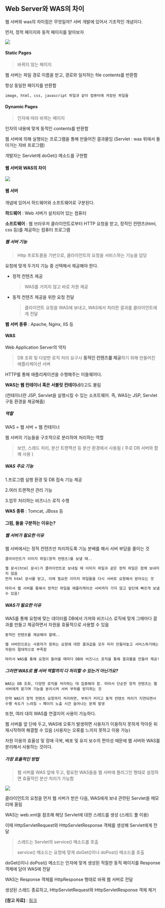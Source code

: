 ## Web Server와 WAS의 차이



웹 서버와 was의 차이점은 무엇일까? 서버 개발에 있어서 기초적인 개념이다.

먼저, 정적 페이지와 동적 페이지를 알아보자



<img src="https://gmlwjd9405.github.io/images/web/static-vs-dynamic.png">

#### Static Pages

> 바뀌지 않는 페이지

웹 서버는 파일 경로 이름을 받고, 경로와 일치하는 file contents를 반환함

항상 동일한 페이지를 반환함

```
image, html, css, javascript 파일과 같이 컴퓨터에 저장된 파일들
```



#### Dynamic Pages

> 인자에 따라 바뀌는 페이지

인자의 내용에 맞게 동적인 contents를 반환함

웹 서버에 의해 실행되는 프로그램을 통해 만들어진 결과물임
(Servlet : was 위에서 돌아가는 자바 프로그램)

개발자는 Servlet에 doGet() 메소드를 구현함





#### 웹 서버와 WAS의 차이



<img src="https://gmlwjd9405.github.io/images/web/webserver-vs-was1.png">



#### 웹 서버

개념에 있어서 하드웨어와 소프트웨어로 구분된다.

**하드웨어** : Web 서버가 설치되어 있는 컴퓨터

**소프트웨어** : 웹 브라우저 클라이언트로부터 HTTP 요청을 받고, 정적인 컨텐츠(html, css 등)를 제공하는 컴퓨터 프로그램



##### 웹 서버 기능

> Http 프로토콜을 기반으로, 클라이언트의 요청을 서비스하는 기능을 담당

요청에 맞게 두가지 기능 중 선택해서 제공해야 한다.

- 정적 컨텐츠 제공

  > WAS를 거치지 않고 바로 자원 제공

- 동적 컨텐츠 제공을 위한 요청 전달

  > 클라이언트 요청을 WAS에 보내고, WAS에서 처리한 결과를 클라이언트에게 전달



**웹 서버 종류** : Apache, Nginx, IIS 등



#### WAS

Web Application Server의 약자

>  DB 조회 및 다양한 로직 처리 요구시 **동적인 컨텐츠를 제공**하기 위해 만들어진 애플리케이션 서버

HTTP를 통해 애플리케이션을 수행해주는 미들웨어다.

**WAS는 웹 컨테이너 혹은 서블릿 컨테이너**라고도 불림

(컨테이너란 JSP, Servlet을 실행시킬 수 있는 소프트웨어. 즉, WAS는 JSP, Servlet 구동 환경을 제공해줌)



##### 역할

WAS = 웹 서버 + 웹 컨테이너

웹 서버의 기능들을 구조적으로 분리하여 처리하는 역할

> 보안, 스레드 처리, 분산 트랜잭션 등 분산 환경에서 사용됨 ( 주로 DB 서버와 함께 사용 )



##### WAS 주요 기능

1.프로그램 실행 환경 및 DB 접속 기능 제공

2.여러 트랜잭션 관리 기능

3.업무 처리하는 비즈니스 로직 수행



**WAS 종류** : Tomcat, JBoss 등





#### 그럼, 둘을 구분하는 이유는?



##### 웹 서버가 필요한 이유

웹 서버에서는 정적 컨텐츠만 처리하도록 기능 분배를 해서 서버 부담을 줄이는 것

```
클라이언트가 이미지 파일(정적 컨텐츠)를 보낼 때..

웹 문서(html 문서)가 클라이언트로 보내질 때 이미지 파일과 같은 정적 파일은 함께 보내지지 않음
먼저 html 문서를 받고, 이에 필요한 이미지 파일들을 다시 서버로 요청해서 받아오는 것

따라서 웹 서버를 통해서 정적인 파일을 애플리케이션 서버까지 가지 않고 앞단에 빠르게 보낼 수 있음!
```



##### WAS가 필요한 이유

WAS를 통해 요청에 맞는 데이터를 DB에서 가져와 비즈니스 로직에 맞게 그때마다 결과를 만들고 제공하면서 자원을 효율적으로 사용할 수 있음

```
동적인 컨텐츠를 제공해야 할때..

웹 서버만으로는 사용자가 원하는 요청에 대한 결과값을 모두 미리 만들어놓고 서비스하기에는 자원이 절대적으로 부족함

따라서 WAS를 통해 요청이 들어올 때마다 DB와 비즈니스 로직을 통해 결과물을 만들어 제공!
```



##### 그러면 WAS로 웹 서버 역할까지 다 처리할 수 있는거 아닌가요?

```
WAS는 DB 조회, 다양한 로직을 처리하는 데 집중해야 함. 따라서 단순한 정적 컨텐츠는 웹 서버에게 맡기며 기능을 분리시켜 서버 부하를 방지하는 것

만약 WAS가 정적 컨텐츠 요청까지 처리하면, 부하가 커지고 동적 컨텐츠 처리가 지연되면서 수행 속도가 느려짐 → 페이지 노출 시간 늘어나는 문제 발생
```



또한, 여러 대의 WAS를 연결지어 사용이 가능하다.

웹 서버를 앞 단에 두고, WAS에 오류가 발생하면 사용자가 이용하지 못하게 막아둔 뒤 재시작하여 해결할 수 있음 (사용자는 오류를 느끼지 못하고 이용 가능) 



자원 이용의 효율성 및 장애 극복, 배포 및 유지 보수의 편의성 때문에 웹 서버와 WAS를 분리해서 사용하는 것이다.



##### 가장 효율적인 방법

> 웹 서버를 WAS 앞에 두고, 필요한 WAS들을 웹 서버에 플러그인 형태로 설정하면 효율적인 분산 처리가 가능함



<img src="https://gmlwjd9405.github.io/images/web/web-service-architecture.png">



클라이언트의 요청을 먼저 웹 서버가 받은 다음, WAS에게 보내 관련된 Servlet을 메모리에 올림

WAS는 web.xml을 참조해 해당 Servlet에 대한 스레드를 생성 (스레드 풀 이용)

이때 HttpServletRequest와 HttpServletResponse 객체를 생성해 Servlet에게 전달

> 스레드는 Servlet의 service() 메소드를 호출
>
> service() 메소드는 요청에 맞게 doGet()이나 doPost() 메소드를 호출

doGet()이나 doPost() 메소드는 인자에 맞게 생성된 적절한 동적 페이지를 Response 객체에 담아 WAS에 전달

WAS는 Response 객체를 HttpResponse 형태로 바꿔 웹 서버로 전달

생성된 스레드 종료하고, HttpServletRequest와 HttpServletResponse 객체 제거





**[참고 자료]** : [링크](<https://gmlwjd9405.github.io/2018/10/27/webserver-vs-was.html>)